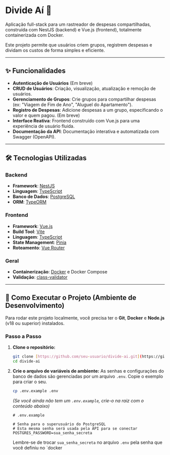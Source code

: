 # Divide Aí 💸

Aplicação full-stack para um rastreador de despesas compartilhadas, construída com NestJS (backend) e Vue.js (frontend), totalmente containerizada com Docker.

Este projeto permite que usuários criem grupos, registrem despesas e dividam os custos de forma simples e eficiente.

---

## ✨ Funcionalidades

- **Autenticação de Usuários** (Em breve)
- **CRUD de Usuários**: Criação, visualização, atualização e remoção de usuários.
- **Gerenciamento de Grupos**: Crie grupos para compartilhar despesas (ex: "Viagem de Fim de Ano", "Aluguel do Apartamento").
- **Registro de Despesas**: Adicione despesas a um grupo, especificando o valor e quem pagou. (Em breve)
- **Interface Reativa**: Frontend construído com Vue.js para uma experiência de usuário fluida.
- **Documentação da API**: Documentação interativa e automatizada com Swagger (OpenAPI).

---

## 🛠️ Tecnologias Utilizadas

### Backend
- **Framework**: [NestJS](https://nestjs.com/)
- **Linguagem**: [TypeScript](https://www.typescriptlang.org/)
- **Banco de Dados**: [PostgreSQL](https://www.postgresql.org/)
- **ORM**: [TypeORM](https://typeorm.io/)

### Frontend
- **Framework**: [Vue.js](https://vuejs.org/)
- **Build Tool**: [Vite](https://vitejs.dev/)
- **Linguagem**: [TypeScript](https://www.typescriptlang.org/)
- **State Management**: [Pinia](https://pinia.vuejs.org/)
- **Roteamento**: [Vue Router](https://router.vuejs.org/)

### Geral
- **Containerização**: [Docker](https://www.docker.com/) e Docker Compose
- **Validação**: [class-validator](https://github.com/typestack/class-validator)

---

## 🚀 Como Executar o Projeto (Ambiente de Desenvolvimento)

Para rodar este projeto localmente, você precisa ter o **Git**, **Docker** e **Node.js** (v18 ou superior) instalados.

### Passo a Passo

1.  **Clone o repositório:**
    ```bash
    git clone [https://github.com/seu-usuario/divide-ai.git](https://github.com/seu-usuario/divide-ai.git)
    cd divide-ai
    ```

2.  **Crie o arquivo de variáveis de ambiente:**
    As senhas e configurações do banco de dados são gerenciadas por um arquivo `.env`. Copie o exemplo para criar o seu.
    ```bash
    cp .env.example .env
    ```
    *(Se você ainda não tem um `.env.example`, crie-o na raiz com o conteúdo abaixo)*
    ```env
    # .env.example
    
    # Senha para o superusuário do PostgreSQL
    # Esta mesma senha será usada pela API para se conectar
    POSTGRES_PASSWORD=sua_senha_secreta
    ```
    Lembre-se de trocar `sua_senha_secreta` no arquivo `.env` pela senha que você definiu no `docker
